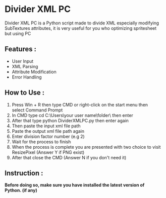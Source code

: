 # Divider XML PC ##
Divider XML PC is a Python script made to divide XML especially modifying SubTextures attributes, it is very useful for you who optimizing spritesheet but using PC
## Features : ##
- User Input
- XML Parsing
- Attribute Modification
- Error Handling

## How to Use : ##
1. Press Win + R then type CMD or right-click on the start menu then select Command Prompt
2. In CMD type cd C:\Users\your user name\folder\ then enter
3. After that type python DividerXMLPC.py then enter again
4. Then paste the input xml file path
5. Paste the output xml file path again
6. Enter division factor number (e.g 2)
7. Wait for the process to finish
8. When the process is complete you are presented with two choice to visit ResizePixel (Answer Y if PNG exist)
9. After that close the CMD (Answer N if you don't need it)

## Instruction : ##
**Before doing so, make sure you have installed the latest version of Python. (if any)**
